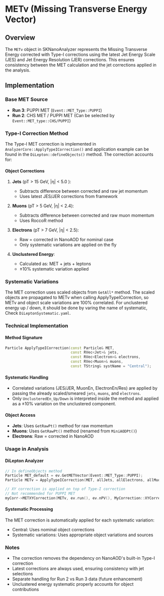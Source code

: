 # METv (Missing Transverse Energy Vector)

## Overview

The `METv` object in SKNanoAnalyzer represents the Missing Transverse Energy corrected with Type-I corrections using the latest Jet Energy Scale (JES) and Jet Energy Resolution (JER) corrections. This ensures consistency between the MET calculation and the jet corrections applied in the analysis.

## Implementation

### Base MET Source
- **Run 3**: PUPPI MET (`Event::MET_Type::PUPPI`)
- **Run 2**: CHS MET / PUPPI MET (Can be selected by `Event::MET_type::CHS/PUPPI`)

### Type-I Correction Method

The Type-I MET correction is implemented in `AnalyzerCore::ApplyTypeICorrection()` and application example can be found in the `DiLepton::defineObjects()` method. The correction accounts for:

#### Object Corrections
1. **Jets** (pT > 15 GeV, |η| < 5.0 ):
   - Subtracts difference between corrected and raw jet momentum
   - Uses latest JES/JER corrections from framework

2. **Muons** (pT > 5 GeV, |η| < 2.4):
   - Subtracts difference between corrected and raw muon momentum
   - Uses RoccoR method

3. **Electrons** (pT > 7 GeV, |η| < 2.5):
   - Raw = corrected in NanoAOD for nominal case
   - Only systematic variations are applied on the fly

4. **Unclustered Energy**:
   - Calculated as: MET + jets + leptons
   - ±10% systematic variation applied

### Systematic Variations

The MET correction uses scaled objects from `GetAll*` method. The scaled objects are propagated to METv when calling ApplyTypeICorrection,
so METv and object scale variations are 100% correlated.
For unclustered energy up / down, it should be done by varing the name of systematic, Check `DiLeptonSystematic.yaml`.


### Technical Implementation

#### Method Signature
```cpp
Particle ApplyTypeICorrection(const Particle& MET,
                              const RVec<Jet>& jets,
                              const RVec<Electron>& electrons,
                              const RVec<Muon>& muons,
                              const TString& systName = "Central");
```

#### Systematic Handling
- Correlated variations (JES/JER, MuonEn, ElectronEn/Res) are applied by passing the already scaled/smeared `jets`, `muons`, and `electrons`.
- Only `UnclusteredEn_Up/Down` is interpreted inside the method and applied as a ±10% variation on the unclustered component.

#### Object Access
- **Jets**: Uses `GetRawPt()` method for raw momentum
- **Muons**: Uses `GetRawPt()` method (renamed from `MiniAODPt()`)
- **Electrons**: Raw = corrected in NanoAOD

### Usage in Analysis

#### DiLepton Analyzer
```cpp
// In defineObjects method
Particle MET_default = ev.GetMETVector(Event::MET_Type::PUPPI);
Particle METv = ApplyTypeICorrection(MET, allJets, allElectrons, allMuons, syst);

// XY correction is applied on top of Type-I correction
// Not recommended for PUPPI MET
myCorr->METXYCorrection(METv, ev.run(), ev.nPV(), MyCorrection::XYCorrection_MetType::Type1PFMET);
```

#### Systematic Processing
The MET correction is automatically applied for each systematic variation:
- Central: Uses nominal object corrections
- Systematic variations: Uses appropriate object variations and sources

### Notes

- The correction removes the dependency on NanoAOD's built-in Type-I correction
- Latest corrections are always used, ensuring consistency with jet selections
- Separate handling for Run 2 vs Run 3 data (future enhancement)
- Unclustered energy systematic properly accounts for object contributions
